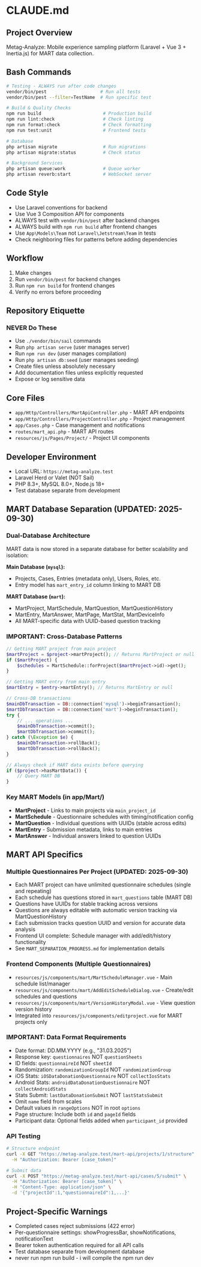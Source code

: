 # CLAUDE.md

## Project Overview

Metag-Analyze: Mobile experience sampling platform (Laravel + Vue 3 + Inertia.js) for MART data collection.

## Bash Commands

```bash
# Testing - ALWAYS run after code changes
vendor/bin/pest                    # Run all tests
vendor/bin/pest --filter=TestName  # Run specific test

# Build & Quality Checks
npm run build                       # Production build
npm run lint:check                  # Check linting
npm run format:check                # Check formatting
npm run test:unit                   # Frontend tests

# Database
php artisan migrate                 # Run migrations
php artisan migrate:status          # Check status

# Background Services
php artisan queue:work              # Queue worker
php artisan reverb:start            # WebSocket server
```

## Code Style

- Use Laravel conventions for backend
- Use Vue 3 Composition API for components
- ALWAYS test with `vendor/bin/pest` after backend changes
- ALWAYS build with `npm run build` after frontend changes
- Use `App\Models\Team` not `Laravel\Jetstream\Team` in tests
- Check neighboring files for patterns before adding dependencies

## Workflow

1. Make changes
2. Run `vendor/bin/pest` for backend changes
3. Run `npm run build` for frontend changes
4. Verify no errors before proceeding

## Repository Etiquette

### NEVER Do These
- Use `./vendor/bin/sail` commands
- Run `php artisan serve` (user manages server)
- Run `npm run dev` (user manages compilation)
- Run `php artisan db:seed` (user manages seeding)
- Create files unless absolutely necessary
- Add documentation files unless explicitly requested
- Expose or log sensitive data

## Core Files

- `app/Http/Controllers/MartApiController.php` - MART API endpoints
- `app/Http/Controllers/ProjectController.php` - Project management
- `app/Cases.php` - Case management and notifications
- `routes/mart_api.php` - MART API routes
- `resources/js/Pages/Project/` - Project UI components

## Developer Environment

- Local URL: `https://metag-analyze.test`
- Laravel Herd or Valet (NOT Sail)
- PHP 8.3+, MySQL 8.0+, Node.js 18+
- Test database separate from development

## MART Database Separation (UPDATED: 2025-09-30)

### Dual-Database Architecture
MART data is now stored in a separate database for better scalability and isolation:

**Main Database (`mysql`):**
- Projects, Cases, Entries (metadata only), Users, Roles, etc.
- Entry model has `mart_entry_id` column linking to MART DB

**MART Database (`mart`):**
- MartProject, MartSchedule, MartQuestion, MartQuestionHistory
- MartEntry, MartAnswer, MartPage, MartStat, MartDeviceInfo
- All MART-specific data with UUID-based question tracking

### IMPORTANT: Cross-Database Patterns

```php
// Getting MART project from main project
$martProject = $project->martProject(); // Returns MartProject or null
if ($martProject) {
    $schedules = MartSchedule::forProject($martProject->id)->get();
}

// Getting MART entry from main entry
$martEntry = $entry->martEntry(); // Returns MartEntry or null

// Cross-DB transactions
$mainDbTransaction = DB::connection('mysql')->beginTransaction();
$martDbTransaction = DB::connection('mart')->beginTransaction();
try {
    // ... operations ...
    $mainDbTransaction->commit();
    $martDbTransaction->commit();
} catch (\Exception $e) {
    $mainDbTransaction->rollBack();
    $martDbTransaction->rollBack();
}

// Always check if MART data exists before querying
if ($project->hasMartData()) {
    // Query MART DB
}
```

### Key MART Models (in app/Mart/)
- **MartProject** - Links to main projects via `main_project_id`
- **MartSchedule** - Questionnaire schedules with timing/notification config
- **MartQuestion** - Individual questions with UUIDs (stable across edits)
- **MartEntry** - Submission metadata, links to main entries
- **MartAnswer** - Individual answers linked to question UUIDs

## MART API Specifics

### Multiple Questionnaires Per Project (UPDATED: 2025-09-30)
- Each MART project can have unlimited questionnaire schedules (single and repeating)
- Each schedule has questions stored in `mart_questions` table (MART DB)
- Questions have UUIDs for stable tracking across versions
- Questions are always editable with automatic version tracking via MartQuestionHistory
- Each submission tracks question UUID and version for accurate data analysis
- Frontend UI complete: Schedule manager with add/edit/history functionality
- See `MART_SEPARATION_PROGRESS.md` for implementation details

### Frontend Components (Multiple Questionnaires)
- `resources/js/components/mart/MartScheduleManager.vue` - Main schedule list/manager
- `resources/js/components/mart/AddEditScheduleDialog.vue` - Create/edit schedules and questions
- `resources/js/components/mart/VersionHistoryModal.vue` - View question version history
- Integrated into `resources/js/components/editproject.vue` for MART projects only

### IMPORTANT: Data Format Requirements
- Date format: DD.MM.YYYY (e.g., "31.03.2025")
- Response key: `questionnaires` NOT `questionSheets`
- ID fields: `questionnaireId` NOT `sheetId`
- Randomization: `randomizationGroupId` NOT `randomizationGroup`
- iOS Stats: `iOSDataDonationQuestionnaire` NOT `collectIosStats`
- Android Stats: `androidDataDonationQuestionnaire` NOT `collectAndroidStats`
- Stats Submit: `lastDataDonationSubmit` NOT `lastStatsSubmit`
- Omit `name` field from scales
- Default values in `rangeOptions` NOT in root `options`
- Page structure: Include both `id` and `pageId` fields
- Participant data: Optional fields added when `participant_id` provided

### API Testing
```bash
# Structure endpoint
curl -X GET "https://metag-analyze.test/mart-api/projects/1/structure" \
  -H "Authorization: Bearer [case_token]"

# Submit data
curl -X POST "https://metag-analyze.test/mart-api/cases/5/submit" \
  -H "Authorization: Bearer [case_token]" \
  -H "Content-Type: application/json" \
  -d '{"projectId":1,"questionnaireId":1,...}'
```

## Project-Specific Warnings

- Completed cases reject submissions (422 error)
- Per-questionnaire settings: showProgressBar, showNotifications, notificationText
- Bearer token authentication required for all API calls
- Test database separate from development database
- never run npm run build - i will compile the npm run dev